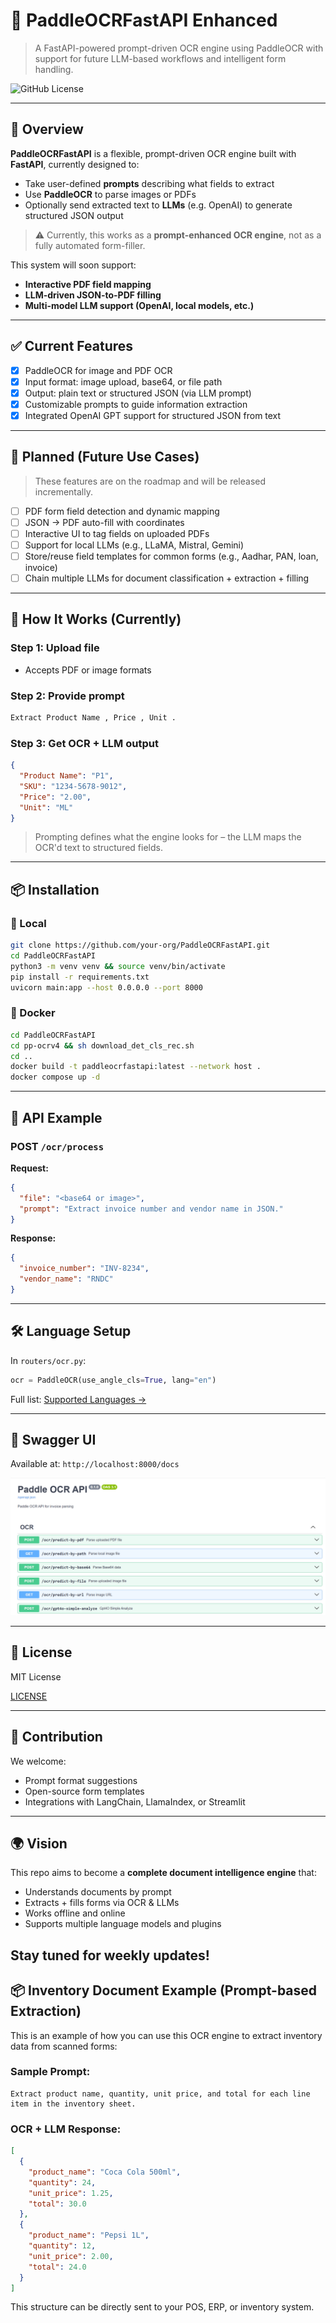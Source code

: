 # 🧠 PaddleOCRFastAPI Enhanced

> A FastAPI-powered prompt-driven OCR engine using PaddleOCR with support for future LLM-based workflows and intelligent form handling.

![GitHub License](https://img.shields.io/github/license/cgcel/PaddleOCRFastAPI)

---

## 📄 Overview

**PaddleOCRFastAPI** is a flexible, prompt-driven OCR engine built with **FastAPI**, currently designed to:
- Take user-defined **prompts** describing what fields to extract
- Use **PaddleOCR** to parse images or PDFs
- Optionally send extracted text to **LLMs** (e.g. OpenAI) to generate structured JSON output

> ⚠️ Currently, this works as a **prompt-enhanced OCR engine**, not as a fully automated form-filler.

This system will soon support:
- **Interactive PDF field mapping**
- **LLM-driven JSON-to-PDF filling**
- **Multi-model LLM support (OpenAI, local models, etc.)**

---

## ✅ Current Features

- [x] PaddleOCR for image and PDF OCR
- [x] Input format: image upload, base64, or file path
- [x] Output: plain text or structured JSON (via LLM prompt)
- [x] Customizable prompts to guide information extraction
- [x] Integrated OpenAI GPT support for structured JSON from text

---

## 🔮 Planned (Future Use Cases)

> These features are on the roadmap and will be released incrementally.

- [ ] PDF form field detection and dynamic mapping
- [ ] JSON → PDF auto-fill with coordinates
- [ ] Interactive UI to tag fields on uploaded PDFs
- [ ] Support for local LLMs (e.g., LLaMA, Mistral, Gemini)
- [ ] Store/reuse field templates for common forms (e.g., Aadhar, PAN, loan, invoice)
- [ ] Chain multiple LLMs for document classification + extraction + filling

---

## 🧠 How It Works (Currently)

### Step 1: Upload file
- Accepts PDF or image formats

### Step 2: Provide prompt
```txt
Extract Product Name , Price , Unit .
```

### Step 3: Get OCR + LLM output
```json
{
  "Product Name": "P1",
  "SKU": "1234-5678-9012",
  "Price": "2.00",
  "Unit": "ML"
}
```

> Prompting defines what the engine looks for – the LLM maps the OCR'd text to structured fields.

---

## 📦 Installation

### 🔧 Local

```bash
git clone https://github.com/your-org/PaddleOCRFastAPI.git
cd PaddleOCRFastAPI
python3 -m venv venv && source venv/bin/activate
pip install -r requirements.txt
uvicorn main:app --host 0.0.0.0 --port 8000
```

### 🐳 Docker

```bash
cd PaddleOCRFastAPI
cd pp-ocrv4 && sh download_det_cls_rec.sh
cd ..
docker build -t paddleocrfastapi:latest --network host .
docker compose up -d
```

---

## 📑 API Example

### POST `/ocr/process`

**Request:**
```json
{
  "file": "<base64 or image>",
  "prompt": "Extract invoice number and vendor name in JSON."
}
```

**Response:**
```json
{
  "invoice_number": "INV-8234",
  "vendor_name": "RNDC"
}
```

---

## 🛠 Language Setup

In `routers/ocr.py`:

```python
ocr = PaddleOCR(use_angle_cls=True, lang="en")
```

Full list: [Supported Languages →](https://github.com/PaddlePaddle/PaddleOCR/blob/release/2.7/doc/doc_en/multi_languages_en.md)

---

## 📸 Swagger UI

Available at: `http://localhost:8000/docs`

![Swagger Screenshot](https://raw.githubusercontent.com/onk2cell/ocr_fast_api/refs/heads/main/AAA_OCR.png)


---

## 🧾 License

MIT License 

[LICENSE](./LICENSE)

---

## 🤝 Contribution

We welcome:
- Prompt format suggestions
- Open-source form templates
- Integrations with LangChain, LlamaIndex, or Streamlit

---

## 🌍 Vision

This repo aims to become a **complete document intelligence engine** that:

- Understands documents by prompt
- Extracts + fills forms via OCR & LLMs
- Works offline and online
- Supports multiple language models and plugins

Stay tuned for weekly updates!
---

## 📦 Inventory Document Example (Prompt-based Extraction)

This is an example of how you can use this OCR engine to extract inventory data from scanned forms:

### Sample Prompt:
```text
Extract product name, quantity, unit price, and total for each line item in the inventory sheet.
```

### OCR + LLM Response:
```json
[
  {
    "product_name": "Coca Cola 500ml",
    "quantity": 24,
    "unit_price": 1.25,
    "total": 30.0
  },
  {
    "product_name": "Pepsi 1L",
    "quantity": 12,
    "unit_price": 2.00,
    "total": 24.0
  }
]
```

This structure can be directly sent to your POS, ERP, or inventory system.
